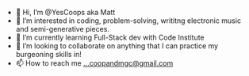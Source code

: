 - 👋 Hi, I’m @YesCoops aka Matt
- 👀 I’m interested in coding, problem-solving, writitng electronic music and semi-generative pieces. 
- 🌱 I’m currently learning Full-Stack dev with Code Institute
- 💞️ I’m looking to collaborate on anything that I can practice my burgeoning skills in! 
- 📫 How to reach me ...coopandmgc@gmail.com


<!---
YesCoops/YesCoops is a ✨ special ✨ repository because its `README.md` (this file) appears on your GitHub profile.
You can click the Preview link to take a look at your changes.
--->
